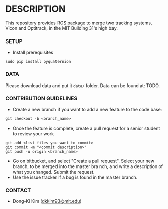 # DESCRIPTION #

This repository provides ROS package to merge two tracking systems, Vicon and Optitrack, in the MIT Building 31's high bay.

### SETUP ###

* Install prerequisites
```
sudo pip install pyquaternion
```

### DATA ###

Please download data and put it `data/` folder.
Data can be found at: TODO.


### CONTRIBUTION GUIDELINES ###

* Create a new branch if you want to add a new feature to the code base:
```
git checkout -b <branch_name>
```
* Once the feature is complete, create a pull request for a senior student to review your work
```
git add <list files you want to commit>
git commit -m "<commit description>"
git push -u origin <branch_name>
```
* Go on bitbucket, and select "Create a pull request". Select your new branch, to be merged into the master bra    nch, and write a description of what you changed. Submit the request.
* Use the issue tracker if a bug is found in the master branch.

### CONTACT ###

* Dong-Ki Kim (dkkim93@mit.edu)
